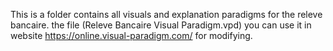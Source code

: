 This is a folder contains all visuals and explanation paradigms for the releve bancaire.
the file (Releve Bancaire Visual Paradigm.vpd) you can use it in website https://online.visual-paradigm.com/ for modifying.